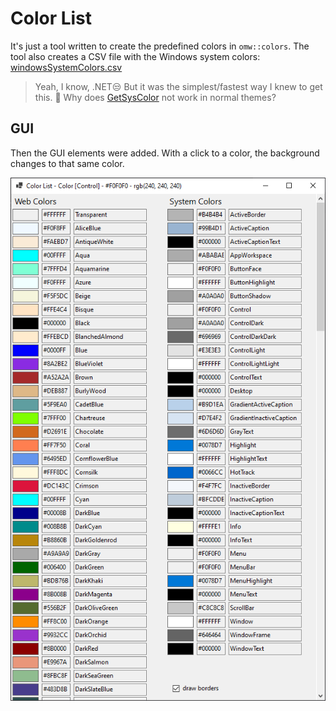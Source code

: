 ﻿# Color List

It's just a tool written to create the predefined colors in `omw::colors`. The tool also creates a CSV file with the Windows system colors: [windowsSystemColors.csv](./windowsSystemColors.csv)

> Yeah, I know, .NET😒 But it was the simplest/fastest way I knew to get this. 🤔 Why does [GetSysColor](https://docs.microsoft.com/en-us/windows/win32/api/winuser/nf-winuser-getsyscolor) not work in normal themes?

## GUI
Then the GUI elements were added. With a click to a color, the background changes to that same color.

![](ColorList.png)
